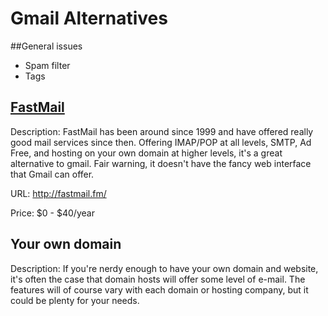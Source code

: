 # Gmail Alternatives

##General issues

* Spam filter
* Tags

## [FastMail](http://fastmail.fm/)

Description: FastMail has been around since 1999 and have offered really good mail services since then. Offering IMAP/POP at all levels, SMTP, Ad Free, and hosting on your own domain at higher levels, it's a great alternative to gmail. Fair warning, it doesn't have the fancy web interface that Gmail can offer.

URL: http://fastmail.fm/

Price: $0 - $40/year

## Your own domain

Description: If you're nerdy enough to have your own domain and website, it's often the case that domain hosts will offer some level of e-mail. The features will of course vary with each domain or hosting company, but it could be plenty for your needs.